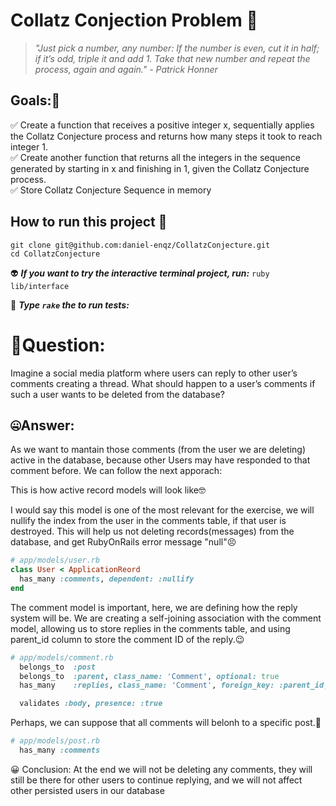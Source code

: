 # Collatz Conjection Problem 🦾
> _"Just pick a number, any number: If the number is even, cut it in half; if it’s odd, triple it and add 1. Take that new number and repeat the process, again and again." - Patrick Honner_

## **Goals:🏁** <br>
✅ Create a function that receives a positive integer x, sequentially applies the Collatz Conjecture process and returns how many steps it took to reach integer 1.<br>
✅ Create another function that returns all the integers in the sequence generated by starting in x and finishing in 1, given the Collatz Conjecture process.<br>
✅ Store Collatz Conjecture Sequence in memory

## **How to run this project** 🤠<br>
```
git clone git@github.com:daniel-enqz/CollatzConjecture.git
cd CollatzConjecture
```
👽 **_If you want to try the interactive terminal project, run:_**
`ruby lib/interface `

👻 **_Type `rake` the to run tests:_**

# 🤔Question:
Imagine a social media platform where users can reply to other user’s comments
creating a thread. What should happen to a user’s comments if such a user wants to
be deleted from the database?

## 🤐Answer:
As we want to mantain those comments (from the user we are deleting) active in the database, because other Users may have responded to that comment before. We can follow the next apporach:

This is how active record models will look like🤓

I would say this model is one of the most relevant for the exercise, we will nullify the index from the user in the comments table, if that user is destroyed. This will help us not deleting records(messages) from the database, and get RubyOnRails error message "null"😣
```ruby
# app/models/user.rb
class User < ApplicationReord
  has_many :comments, dependent: :nullify
end
``` 
The comment model is important, here, we are defining how the reply system will be.
We are creating a self-joining association with the comment model, allowing us to store replies in the comments table, and using parent_id column to store the comment ID of the reply.😉
```ruby
# app/models/comment.rb
  belongs_to  :post
  belongs_to  :parent, class_name: 'Comment', optional: true
  has_many    :replies, class_name: 'Comment', foreign_key: :parent_id, dependent: :destroy

  validates :body, presence: :true
```
Perhaps, we can suppose that all comments will belonh to a specific post.🤔
```ruby
# app/models/post.rb
  has_many :comments
``` 

😀 Conclusion: At the end we will not be deleting any comments, they will still be there for other users to continue replying, and we will not affect other persisted users in our database
